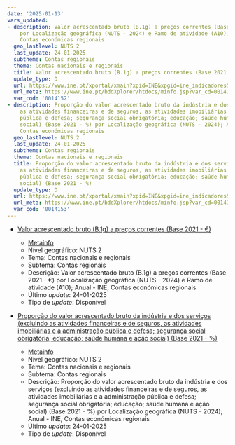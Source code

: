 ```yaml
---
date: '2025-01-13'
vars_updated:
- description: Valor acrescentado bruto (B.1g) a preços correntes (Base 2021 - €)
    por Localização geográfica (NUTS - 2024) e Ramo de atividade (A10); Anual - INE,
    Contas económicas regionais
  geo_lastlevel: NUTS 2
  last_update: 24-01-2025
  subtheme: Contas regionais
  theme: Contas nacionais e regionais
  title: Valor acrescentado bruto (B.1g) a preços correntes (Base 2021 - €)
  update_type: D
  url: https://www.ine.pt/xportal/xmain?xpid=INE&xpgid=ine_indicadores&indOcorrCod=0014152&contexto=bd&selTab=tab2
  url_meta: https://www.ine.pt/bddXplorer/htdocs/minfo.jsp?var_cd=0014152&lingua=PT
  var_cod: '0014152'
- description: Proporção do valor acrescentado bruto da indústria e dos serviços (excluindo
    as atividades financeiras e de seguros, as atividades imobiliárias e a administração
    pública e defesa; segurança social obrigatória; educação; saúde humana e ação
    social) (Base 2021 - %) por Localização geográfica (NUTS - 2024); Anual - INE,
    Contas económicas regionais
  geo_lastlevel: NUTS 2
  last_update: 24-01-2025
  subtheme: Contas regionais
  theme: Contas nacionais e regionais
  title: Proporção do valor acrescentado bruto da indústria e dos serviços (excluindo
    as atividades financeiras e de seguros, as atividades imobiliárias e a administração
    pública e defesa; segurança social obrigatória; educação; saúde humana e ação
    social) (Base 2021 - %)
  update_type: D
  url: https://www.ine.pt/xportal/xmain?xpid=INE&xpgid=ine_indicadores&indOcorrCod=0014153&contexto=bd&selTab=tab2
  url_meta: https://www.ine.pt/bddXplorer/htdocs/minfo.jsp?var_cd=0014153&lingua=PT
  var_cod: '0014153'
---
```

* [Valor acrescentado bruto (B.1g) a preços correntes (Base 2021 - €)](https://www.ine.pt/xportal/xmain?xpid=INE&xpgid=ine_indicadores&indOcorrCod=0014152&contexto=bd&selTab=tab2)
  * [Metainfo](https://www.ine.pt/bddXplorer/htdocs/minfo.jsp?var_cd=0014152&lingua=PT)
  * Nível geográfico: NUTS 2
  * Tema: Contas nacionais e regionais
  * Subtema: Contas regionais
  * Descrição: Valor acrescentado bruto (B.1g) a preços correntes (Base 2021 - €) por Localização geográfica (NUTS - 2024) e Ramo de atividade (A10); Anual - INE, Contas económicas regionais
  * Último _update_: 24-01-2025
  * Tipo de _update_: Disponível

* [Proporção do valor acrescentado bruto da indústria e dos serviços (excluindo as atividades financeiras e de seguros, as atividades imobiliárias e a administração pública e defesa; segurança social obrigatória; educação; saúde humana e ação social) (Base 2021 - %)](https://www.ine.pt/xportal/xmain?xpid=INE&xpgid=ine_indicadores&indOcorrCod=0014153&contexto=bd&selTab=tab2)
  * [Metainfo](https://www.ine.pt/bddXplorer/htdocs/minfo.jsp?var_cd=0014153&lingua=PT)
  * Nível geográfico: NUTS 2
  * Tema: Contas nacionais e regionais
  * Subtema: Contas regionais
  * Descrição: Proporção do valor acrescentado bruto da indústria e dos serviços (excluindo as atividades financeiras e de seguros, as atividades imobiliárias e a administração pública e defesa; segurança social obrigatória; educação; saúde humana e ação social) (Base 2021 - %) por Localização geográfica (NUTS - 2024); Anual - INE, Contas económicas regionais
  * Último _update_: 24-01-2025
  * Tipo de _update_: Disponível

